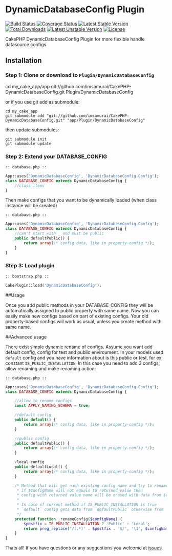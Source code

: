 DynamicDatabaseConfig Plugin
============================
[![Build Status](https://travis-ci.org/imsamurai/CakePHP-DynamicDatabaseConfig.png)](https://travis-ci.org/imsamurai/CakePHP-DynamicDatabaseConfig) [![Coverage Status](https://coveralls.io/repos/imsamurai/CakePHP-DynamicDatabaseConfig/badge.png?branch=master)](https://coveralls.io/r/imsamurai/CakePHP-DynamicDatabaseConfig?branch=master) [![Latest Stable Version](https://poser.pugx.org/imsamurai/dynamic-database-config/v/stable.png)](https://packagist.org/packages/imsamurai/dynamic-database-config) [![Total Downloads](https://poser.pugx.org/imsamurai/dynamic-database-config/downloads.png)](https://packagist.org/packages/imsamurai/dynamic-database-config) [![Latest Unstable Version](https://poser.pugx.org/imsamurai/dynamic-database-config/v/unstable.png)](https://packagist.org/packages/imsamurai/dynamic-database-config) [![License](https://poser.pugx.org/imsamurai/dynamic-database-config/license.png)](https://packagist.org/packages/imsamurai/dynamic-database-config)


CakePHP DynamicDatabaseConfig Plugin for more flexible handle datasource configs

## Installation

### Step 1: Clone or download to `Plugin/DynamicDatabaseConfig`

  cd my_cake_app/app git://github.com/imsamurai/CakePHP-DynamicDatabaseConfig.git Plugin/DynamicDatabaseConfig

or if you use git add as submodule:

	cd my_cake_app
	git submodule add "git://github.com/imsamurai/CakePHP-DynamicDatabaseConfig.git" "app/Plugin/DynamicDatabaseConfig"

then update submodules:

	git submodule init
	git submodule update

### Step 2: Extend your DATABASE_CONFIG

```
:: database.php ::
```
```php
App::uses('DynamicDatabaseConfig', 'DynamicDatabaseConfig.Config');
class DATABASE_CONFIG extends DynamicDatabaseConfig {
	//class items
}
```

Then make configs that you want to be dynamically loaded (when class instance will be created)

```
:: database.php ::
```
```php
App::uses('DynamicDatabaseConfig', 'DynamicDatabaseConfig.Config');
class DATABASE_CONFIG extends DynamicDatabaseConfig {
	//can't start with _ and must be public
	public defaultPublic() {
		return array(/* config data, like in property-config */);
	}
}

```

### Step 3: Load plugin

```
:: bootstrap.php ::
```
```php
CakePlugin::load('DynamicDatabaseConfig');

```

##Usage

Once you add public methods in your DATABASE_CONFIG they will be automatically assigned to public property with same name.
Now you can easily make new configs based on part of existing configs. Your old property-based configs will work as usual,
unless you create method with same name.

##Advanced usage

There exist simple dynamic rename of configs.
Assume you want add default config, config for test and public enviroument. In your models used `default` config and you have
information about is this public or test, for ex. constant `IS_PUBLIC_INSTALLATION`. In this case you need to add 3 configs,
allow renaming and make renaming action:

```
:: database.php ::
```
```php
App::uses('DynamicDatabaseConfig', 'DynamicDatabaseConfig.Config');
class DATABASE_CONFIG extends DynamicDatabaseConfig {

	//allow to rename configs
	const APPLY_NAMING_SCHEMA = true;

	//default config
	public default() {
		return array(/* config data, like in property-config */);
	}

	//public config
	public defaultPublic() {
		return array(/* config data, like in property-config */);
	}

	/local config
	public defaultLocal() {
		return array(/* config data, like in property-config */);
	}

	/* Method that will get each existing config name and try to rename it
	 * if $configName will not equals to returned value then
	 * config with returned value name will be erased with data from $configName
     *
	 * In case of current method if IS_PUBLIC_INSTALLATION is true
	 * `default` config gets data from `defaultPublic` otherwise from `defaultLocal`
	 */
	protected function _renameConfig($configName) {
		$postfix = IS_PUBLIC_INSTALLATION ? 'Public' : 'Local';
		return preg_replace('/(.*)' . $postfix . '$/', '\1', $configName);
	}
}
```

Thats all! If you have questions or any suggestions you welcome at [issues](https://github.com/imsamurai/CakePHP-DynamicDatabaseConfig/issues).
